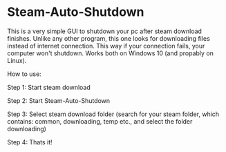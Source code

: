 # Steam-Auto-Shutdown
This is a very simple GUI to shutdown your pc after steam download finishes. 
Unlike any other program, this one looks for downloading files instead of internet connection. 
This way if your connection fails, your computer won't shutdown. Works both on Windows 10 (and propably on Linux).

How to use:


Step 1: Start steam download


Step 2: Start Steam-Auto-Shutdown


Step 3: Select steam download folder (search for your steam folder, which contains: common, downloading, temp etc., and select the folder downloading)


Step 4: Thats it!

